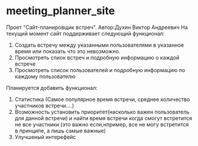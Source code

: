 # meeting_planner_site
Проет "Сайт-планировщик встреч".
Автор:Духин Виктор Андреевич
На текущий момент сайт поддерживает следующий функционал:
1) Создать встречу между указанными пользователями в указанное время или показать что это невозможно.
2) Просмотреть спиок встреч и подробную информацию о каждой встрече
3) Просмотреть список пользователей и подробную информацию по каждому пользователю

Планируется добавить функционал:
1) Статистика (Самое популярное время встречи, среднее количество участников встречи....)
2) Возможность установить приоритет(насколько важен пользователь для данной встречи) и найти время встречи когда смогут встретится не все участники
(это важно если,нпример, все не могу встретится в принципе, а лишь самые важные)
3) Улучшеный интерефейс
